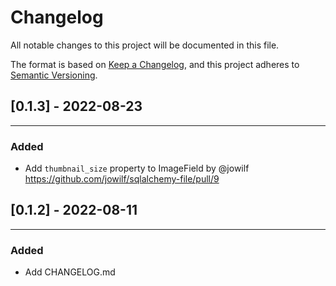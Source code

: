 # Changelog
All notable changes to this project will be documented in this file.

The format is based on [Keep a Changelog](https://keepachangelog.com/en/1.0.0/),
and this project adheres to [Semantic Versioning](https://semver.org/spec/v2.0.0.html).

## [0.1.3] - 2022-08-23

---

### Added
- Add `thumbnail_size` property to ImageField by @jowilf https://github.com/jowilf/sqlalchemy-file/pull/9

## [0.1.2] - 2022-08-11

---

### Added
- Add CHANGELOG.md
